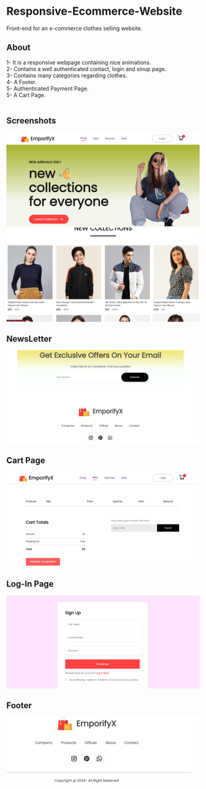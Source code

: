 # Responsive-Ecommerce-Website
Front-end for an e-commerce clothes selling website.
## About
1- It is a responsive webpage containing nice animations. <br />
2- Contains a well authenticated contact, login and sinup page.<br />
3- Contains many categories regarding clothes.<br />
4- A Footer.<br />
5- Authenticated Payment Page.<br />
5- A Cart Page.
<br/>
<br/>

## Screenshots
![Screenshot 1](Demo_Look/Web_Look_1.png)
<br/>
![Screenshot 3](Demo_Look/Web_Look_3.png)
<br/>
## NewsLetter
![Screenshot 4](Demo_Look/Web_Look_4.png)
<br/>
## Cart Page
![Screenshot 5](Demo_Look/Web_Look_5.png)
<br/>
## Log-In Page
![Screenshot 6](Demo_Look/Web_Look_6.png)
<br/>
## Footer
![Screenshot 7](Demo_Look/Web_Look_7.png)
